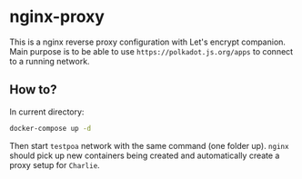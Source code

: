 # nginx-proxy

This is a nginx reverse proxy configuration with Let's encrypt companion.
Main purpose is to be able to use `https://polkadot.js.org/apps` to connect to
a running network.

## How to?

In current directory:
```bash
docker-compose up -d
```

Then start `testpoa` network with the same command (one folder up). `nginx` should
pick up new containers being created and automatically create a proxy setup for `Charlie`.
